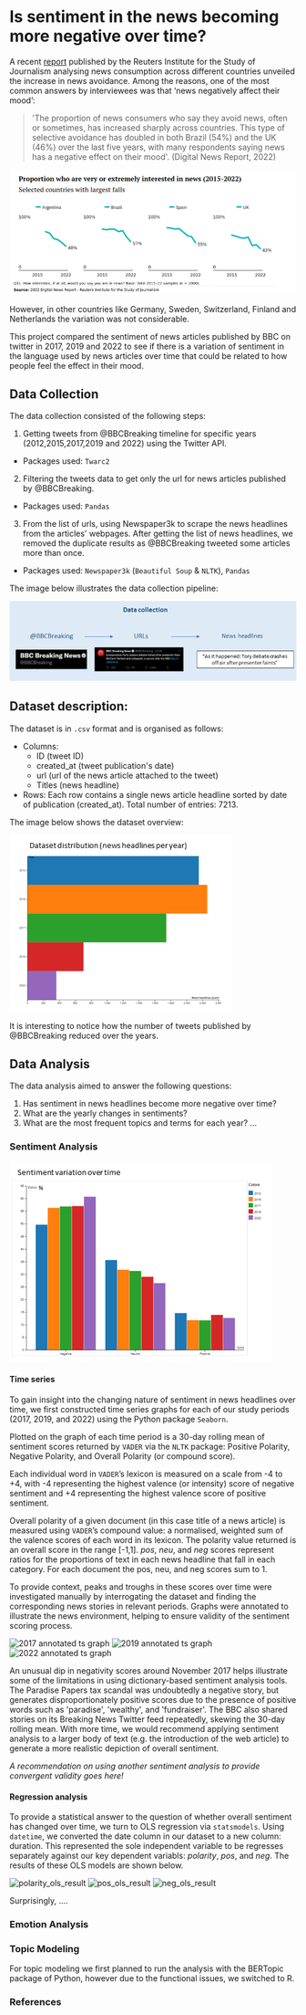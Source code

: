 # Is sentiment in the news becoming more negative over time? 

A recent [report](https://reutersinstitute.politics.ox.ac.uk/digital-news-report/2022/dnr-executive-summary) published by the Reuters Institute for the Study of Journalism analysing news consumption across different countries unveiled the increase in news avoidance. Among the reasons, one of the most common answers by interviewees was that ‘news negatively affect their mood’: 

>'The proportion of news consumers who say they avoid news, often or sometimes, has increased sharply across countries. This type of selective avoidance has doubled in both Brazil (54%) and the UK (46%) over the last five years, with many respondents saying news has a negative effect on their mood'. (Digital News Report, 2022)

![](./img/image2.png)

However, in other countries like Germany, Sweden, Switzerland, Finland and Netherlands the variation was not considerable. 

This project compared the sentiment of news articles published by BBC on twitter in 2017, 2019 and 2022 to see if there is a variation of sentiment in the language used by news articles over time that could be related to how people feel the effect in their mood.  

## Data Collection

The data collection consisted of the following steps:

1. Getting tweets from @BBCBreaking timeline for specific years (2012,2015,2017,2019 and 2022) using the Twitter API.
- Packages used: `Twarc2`
2. Filtering the tweets data to get only the url for news articles published by @BBCBreaking.
- Packages used: `Pandas`
3. From the list of urls, using Newspaper3k to scrape the news headlines from the articles' webpages. After getting the list of news headlines, we removed the duplicate results as @BBCBreaking tweeted some articles more than once. 
- Packages used: `Newspaper3k` (`Beautiful Soup` & `NLTK`), `Pandas`

The image below illustrates the data collection pipeline:

![](./img/collection_pipeline.png)

## Dataset description:

The dataset is in `.csv` format and is organised as follows:
- Columns:
  - ID (tweet ID)
  - created_at (tweet publication's date)
  - url (url of the news article attached to the tweet)
  - Titles (news headline)
- Rows:
Each row contains a single news article headline sorted by date of publication (created_at). Total number of entries: 7213.

The image below shows the dataset overview:

![](./img/dataset_overview.png)

It is interesting to notice how the number of tweets published by @BBCBreaking reduced over the years. 

## Data Analysis

The data analysis aimed to answer the following questions:
1. Has sentiment in news headlines become more negative over time?
2. What are the yearly changes in sentiments?
3. What are the most frequent topics and terms for each year?
...

### Sentiment Analysis

![](./img/sentiment_overtime.png)

#### Time series

To gain insight into the changing nature of sentiment in news headlines over time, we first constructed time series graphs for each of our study periods (2017, 2019, and 2022) using the Python package ``Seaborn``.

Plotted on the graph of each time period is a 30-day rolling mean of sentiment scores returned by ``VADER`` via the ``NLTK`` package: Positive Polarity, Negative Polarity, and Overall Polarity (or compound score).

Each individual word in ``VADER``’s lexicon is measured on a scale from -4 to +4, with -4 representing the highest valence (or intensity) score of negative sentiment and +4 representing the highest valence score of positive sentiment.

Overall polarity of a given document (in this case title of a news article) is measured using ``VADER``’s compound value: a normalised, weighted sum of the valence scores of each word in its lexicon. The polarity value returned is an overall score in the range [-1,1]. _pos_, _neu_, and _neg_ scores represent ratios for the proportions of text in each news headline that fall in each category. For each document the pos, neu, and neg scores sum to 1.

To provide context, peaks and troughs in these scores over time were investigated manually by interrogating the dataset and finding the corresponding news stories in relevant periods. Graphs were annotated to illustrate the news environment, helping to ensure validity of the sentiment scoring process.

![2017 annotated ts graph](https://user-images.githubusercontent.com/77411190/181502396-36242517-0fd6-4b7f-82f3-c4c94dd34789.png)
![2019 annotated ts graph](https://user-images.githubusercontent.com/77411190/181502417-5677530e-dd12-4af6-8fc3-59d309c9bda3.png)
![2022 annotated ts graph](https://user-images.githubusercontent.com/77411190/181502448-200fc7d7-d1fa-473b-9f7e-c030b05226d9.png)

An unusual dip in negativity scores around November 2017 helps illustrate some of the limitations in using dictionary-based sentiment analysis tools. The Paradise Papers tax scandal was undoubtedly a negative story, but generates disproportionately positive scores due to the presence of positive words such as 'paradise', 'wealthy', and 'fundraiser'. The BBC also shared stories on its Breaking News Twitter feed repeatedly, skewing the 30-day rolling mean. With more time, we would recommend applying sentiment analysis to a larger body of text (e.g. the introduction of the web article) to generate a more realistic depiction of overall sentiment.

*A recommendation on using another sentiment analysis to provide convergent validity goes here!*


#### Regression analysis

To provide a statistical answer to the question of whether overall sentiment has changed over time, we turn to OLS regression via ``statsmodels``. Using ``datetime``, we converted the date column in our dataset to a new column: duration. This represented the sole independent variable to be regresses separately against our key dependent variabls: _polarity_, _pos_, and _neg_. The results of these OLS models are shown below.

![polarity_ols_result](https://user-images.githubusercontent.com/77411190/181547196-b5cd7d13-21d0-4ce3-9f90-cc214beb509f.png)
![pos_ols_result](https://user-images.githubusercontent.com/77411190/181547261-ac0be0be-b6ff-4500-90ef-82f05a6fa768.png)
![neg_ols_result](https://user-images.githubusercontent.com/77411190/181547429-4b549954-909d-4991-bf4e-613d891d477e.png)


Surprisingly, ....


### Emotion Analysis

### Topic Modeling

For topic modeling we first planned to run the analysis with the BERTopic package of Python, however due to the functional issues, we switched to R. 

### References





